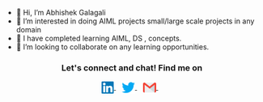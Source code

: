 - 👋 Hi, I’m Abhishek Galagali
- 👀 I’m interested in doing AIML projects small/large scale projects in any domain
- 🌱 I have completed learning AIML, DS , concepts.
- 💞️ I’m looking to collaborate on any learning opportunities.


<div align="center"> <h3><b>Let's connect and chat! Find me on</b></h3>
</div>
<p align="center">
  <a href="https://www.linkedin.com/in/abhishek-galagali-abhi4ai" target="_blank">
    <img align="center" alt="Vinay Joglekar | Linkedin" width="24px" src="https://github.com/SatYu26/SatYu26/blob/master/Assets/Linkedin.svg" />
  </a> &nbsp;&nbsp;
  <a href="https://twitter.com/abhisg26" target="_blank">
    <img align="center" alt="Vinay Joglekar | Twitter" width="26px" src="https://github.com/SatYu26/SatYu26/blob/master/Assets/Twitter.svg" />
  </a> &nbsp;&nbsp;
  <a href="mailto:abhisg26@gmail.com" target="_blank">
    <img align="center" alt="Vinay Joglekar | Gmail" width="26px" src="https://github.com/SatYu26/SatYu26/blob/master/Assets/Gmail.svg" />
  </a> &nbsp;&nbsp;
<p>
